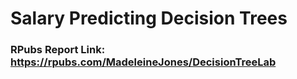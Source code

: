 # Salary Predicting Decision Trees
### RPubs Report Link: https://rpubs.com/MadeleineJones/DecisionTreeLab
